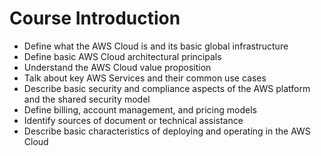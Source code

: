 # Course Introduction

- Define what the AWS Cloud is and its basic global infrastructure
- Define basic AWS Cloud architectural principals
- Understand the AWS Cloud value proposition
- Talk about key AWS Services and their common use cases
- Describe basic security and compliance aspects of the AWS platform and the shared security model
- Define billing, account management, and pricing models
- Identify sources of document or technical assistance
- Describe basic characteristics of deploying and operating in the AWS Cloud
